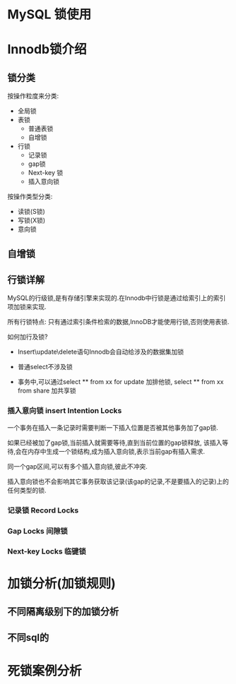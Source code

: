# MySQL 锁使用

# Innodb锁介绍

## 锁分类

按操作粒度来分类:

- 全局锁
- 表锁
  - 普通表锁
  - 自增锁
- 行锁
  - 记录锁
  - gap锁
  - Next-key 锁
  - 插入意向锁

按操作类型分类:

- 读锁(S锁)
- 写锁(X锁)
- 意向锁





## 自增锁





## 行锁详解

MySQL的行级锁,是有存储引擎来实现的.在Innodb中行锁是通过给索引上的索引项加锁来实现.

所有行锁特点:  只有通过索引条件检索的数据,InnoDB才能使用行锁,否则使用表锁.



如何加行及锁?

- Insert\update\delete语句Innodb会自动给涉及的数据集加锁

- 普通select不涉及锁

- 事务中,可以通过select ** from xx for update 加排他锁, select ** from xx from share 加共享锁

  

### 插入意向锁 insert Intention Locks

一个事务在插入一条记录时需要判断一下插入位置是否被其他事务加了gap锁. 

如果已经被加了gap锁,当前插入就需要等待,直到当前位置的gap锁释放, 该插入等待,会在内存中生成一个锁结构,成为插入意向锁,表示当前gap有插入需求.



同一个gap区间,可以有多个插入意向锁,彼此不冲突.

插入意向锁也不会影响其它事务获取该记录(该gap的记录,不是要插入的记录)上的任何类型的锁.





### 记录锁 Record Locks



### Gap Locks 间隙锁

### Next-key Locks 临键锁







# 加锁分析(加锁规则)







## 不同隔离级别下的加锁分析







## 不同sql的













# 死锁案例分析



